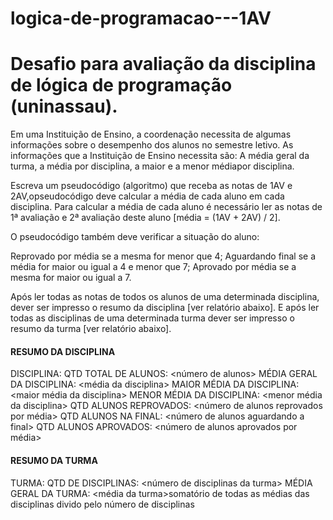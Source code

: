 # logica-de-programacao---1AV

# Desafio para avaliação da disciplina de lógica de programação (uninassau).

Em uma Instituição de Ensino, a coordenação necessita de algumas informações  sobre  o  desempenho  dos  alunos  no  semestre  letivo.  As informações  que  a  Instituição  de  Ensino  necessita  são: A  média  geral  da turma, a média por disciplina, a maior e a menor médiapor disciplina.

Escreva um pseudocódigo (algoritmo) que receba as notas de 1AV e 2AV,opseudocódigo  deve  calcular  a  média  de  cada  aluno  em  cada disciplina. Para calcular a média de cada aluno é necessário ler as notas de 1ª avaliação e 2ª avaliação deste aluno [média = (1AV + 2AV) / 2].

O pseudocódigo também deve verificar a situação do aluno:

Reprovado por média se a mesma for menor que 4;
Aguardando final se a média for maior ou igual a 4 e menor que 7;
Aprovado por média se a mesma for maior ou igual a 7.

Após  ler  todas  as  notas  de  todos  os  alunos  de  uma  determinada disciplina, dever ser impresso o resumo da disciplina [ver relatório abaixo]. E  após  ler  todas  as  disciplinas  de  uma  determinada  turma  dever  ser impresso o resumo da turma [ver relatório abaixo].  

#### RESUMO DA DISCIPLINA ####
DISCIPLINA: <nome da disciplina>
QTD TOTAL DE ALUNOS: <número de alunos>
MÉDIA GERAL DA DISCIPLINA: <média da disciplina>
MAIOR MÉDIA DA DISCIPLINA: <maior média da disciplina>
MENOR MÉDIA DA DISCIPLINA: <menor média da disciplina>
QTD ALUNOS REPROVADOS: <número de alunos reprovados por média>
QTD ALUNOS NA FINAL: <número de alunos aguardando a final>
QTD ALUNOS APROVADOS: <número de alunos aprovados por média>

#### RESUMO DA TURMA ####
TURMA: <nome da turma>
QTD DE DISCIPLINAS: <número de disciplinas da turma>
MÉDIA GERAL DA TURMA: <média da turma>somatório de todas as médias das disciplinas divido pelo número de disciplinas

